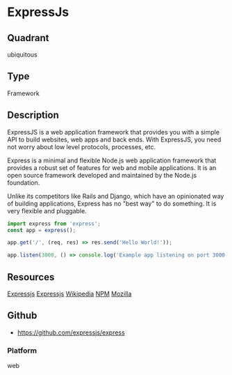 # ExpressJs

## Quadrant
ubiquitous

## Type
Framework

## Description
ExpressJS is a web application framework that provides you with a simple API to build websites, web apps and back ends. With ExpressJS, you need not worry about low level protocols, processes, etc.

Express is a minimal and flexible Node.js web application framework that provides a robust set of features for web and mobile applications. It is an open source framework developed and maintained by the Node.js foundation.

Unlike its competitors like Rails and Django, which have an opinionated way of building applications, Express has no "best way" to do something. It is very flexible and pluggable.


``` js
import express from 'express';
const app = express();

app.get('/', (req, res) => res.send('Hello World!'));

app.listen(3000, () => console.log('Example app listening on port 3000!'));

```

## Resources
[Expressjs](https://expressjs.com/)
[Expressjs](https://expressjs.com/)
[Wikipedia](https://en.wikipedia.org/wiki/Express.js)
[NPM](https://www.npmjs.com/package/express)
[Mozilla](https://developer.mozilla.org/en-US/docs/Learn/Server-side/Express_Nodejs)

## Github
* <https://github.com/expressjs/express>

### Platform
web
